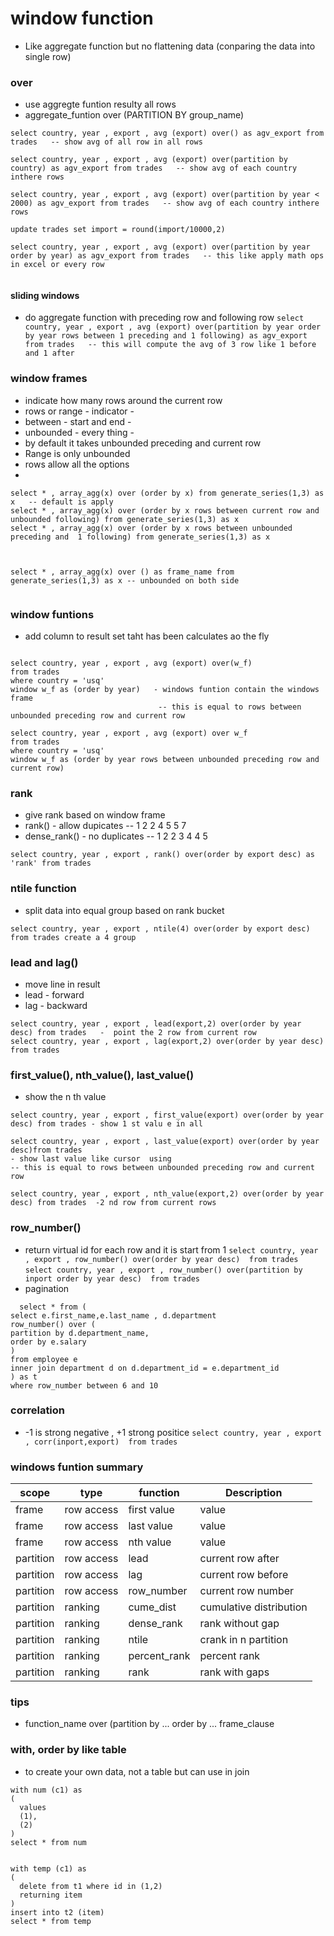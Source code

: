 # window function
- Like aggregate function but no flattening data (conparing the data into single row)
### over
- use aggregte funtion resulty all rows
- aggregate_funtion over (PARTITION BY group_name)
```
select country, year , export , avg (export) over() as agv_export from trades   -- show avg of all row in all rows

select country, year , export , avg (export) over(partition by country) as agv_export from trades   -- show avg of each country inthere rows

select country, year , export , avg (export) over(partition by year < 2000) as agv_export from trades   -- show avg of each country inthere rows

update trades set import = round(import/10000,2)

select country, year , export , avg (export) over(partition by year order by year) as agv_export from trades   -- this like apply math ops in excel or every row


```
#### sliding windows
- do aggregate function with preceding row and following row
` select country, year , export , avg (export) over(partition by year order by year rows between 1 preceding and 1 following) as agv_export from trades   -- this will compute the avg of 3 row like 1 before and 1 after `

### window frames 
- indicate how many rows around the current row
- rows or range - indicator - 
- between - start and end - 
- unbounded - every thing -
- by default it takes unbounded preceding and current row
- Range is only unbounded
- rows allow all the options
- 
``` 
select * , array_agg(x) over (order by x) from generate_series(1,3) as x   -- default is apply
select * , array_agg(x) over (order by x rows between current row and unbounded following) from generate_series(1,3) as x  
select * , array_agg(x) over (order by x rows between unbounded preceding and  1 following) from generate_series(1,3) as x



select * , array_agg(x) over () as frame_name from generate_series(1,3) as x -- unbounded on both side


```

### window funtions
- add column to result set taht has been calculates ao the fly
```

select country, year , export , avg (export) over(w_f)
from trades
where country = 'usq'
window w_f as (order by year)   - windows funtion contain the windows frame
                                 -- this is equal to rows between unbounded preceding row and current row

select country, year , export , avg (export) over w_f
from trades
where country = 'usq'
window w_f as (order by year rows between unbounded preceding row and current row) 
```

### rank
- give rank based on  window frame
- rank() - allow dupicates  -- 1 2 2 4 5 5 7
- dense_rank()  - no duplicates -- 1 2 2 3 4 4 5
```
select country, year , export , rank() over(order by export desc) as 'rank' from trades 
```

### ntile function
-  split data into equal group based on rank bucket
```
select country, year , export , ntile(4) over(order by export desc) from trades create a 4 group 
```
### lead and lag()
- move line in result
- lead - forward
- lag - backward
```
select country, year , export , lead(export,2) over(order by year desc) from trades   -  point the 2 row from current row
select country, year , export , lag(export,2) over(order by year desc) from trades 
```

### first_value(), nth_value(), last_value()
- show the n th value
```
select country, year , export , first_value(export) over(order by year desc) from trades - show 1 st valu e in all

select country, year , export , last_value(export) over(order by year desc)from trades
- show last value like cursor  using
-- this is equal to rows between unbounded preceding row and current row

select country, year , export , nth_value(export,2) over(order by year desc) from trades  -2 nd row from current rows
```

### row_number()
- return virtual id for each row and it is start from 1
  ` select country, year , export , row_number() over(order by year desc)  from trades  `
  ` select country, year , export , row_number() over(partition by inport order by year desc)  from trades  `
- pagination
```
  select * from (
select e.first_name,e.last_name , d.department 
row_number() over (
partition by d.department_name,
order by e.salary
)
from employee e
inner join department d on d.department_id = e.department_id
) as t 
where row_number between 6 and 10
```

### correlation
- -1 is strong negative , +1 strong positice
` select country, year , export , corr(inport,export)  from trades  `


### windows funtion summary
| scope    |   type |   function   |   Description   |
|--|--|--|--|
| frame    |   row access |   first value   |   value   |
| frame    |   row access |   last value   |   value   |
| frame    |   row access |   nth value   |   value   |
| partition    |   row access |   lead   |   current row after   |
| partition    |   row access |   lag   |   current row before   |
| partition    |   row access |   row_number   |   current row number   |
| partition    |   ranking |   cume_dist   |  cumulative distribution   |
| partition    |   ranking |   dense_rank   |   rank without gap  |
| partition    |   ranking |   ntile   |   crank in n partition   |
| partition    |   ranking |   percent_rank   |   percent rank|
| partition    |   ranking |   rank   |   rank with gaps   |

### tips
- function_name over (partition by ... order by ... frame_clause
### with, order by like table
- to create your own data, not a table but can use in join 
```
with num (c1) as
(
  values
  (1),
  (2)
)
select * from num


with temp (c1) as
(
  delete from t1 where id in (1,2)
  returning item
)
insert into t2 (item)
select * from temp
```
